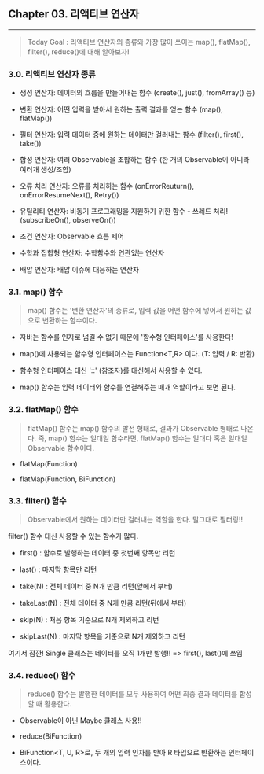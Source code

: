 ## Chapter 03. 리액티브 연산자

***

> Today Goal : 리액티브 연산자의 종류와 가장 많이 쓰이는 map(), flatMap(), filter(), reduce()에 대해 알아보자!

### 3.0. 리액티브 연산자 종류

* 생성 연산자: 데이터의 흐름을 만들어내는 함수 (create(), just(), fromArray() 등)

* 변환 연산자: 어떤 입력을 받아서 원하는 출력 결과를 얻는 함수 (map(), flatMap())

* 필터 연산자: 입력 데이터 중에 원하는 데이터만 걸러내는 함수 (filter(), first(), take())

* 합성 연산자: 여러 Observable을 조합하는 함수 (한 개의 Observable이 아니라 여러개 생성/조합)

* 오류 처리 연산자: 오류를 처리하는 함수 (onErrorReuturn(), onErrorResumeNext(), Retry())

* 유틸리티 연산자: 비동기 프로그래밍을 지원하기 위한 함수 - 쓰레드 처리! (subscribeOn(), observeOn())

* 조건 연산자: Observable 흐름 제어

* 수학과 집합형 연산자: 수학함수와 연관있는 연산자

* 배압 연산자: 배압 이슈에 대응하는 연산자


### 3.1. map() 함수

> map() 함수는 '변환 연산자'의 종류로, 입력 값을 어떤 함수에 넣어서 원하는 값으로 변환하는 함수이다.

* 자바는 함수를 인자로 넘길 수 없기 때문에 '함수형 인터페이스'를 사용한다!

* map()에 사용되는 함수형 인터페이스는 Function<T,R> 이다. (T: 입력 / R: 반환)

* 함수형 인터페이스 대신 '::' (참조자)를 대신해서 사용할 수 있다. 

* map() 함수는 입력 데이터와 함수를 연결해주는 매개 역할이라고 보면 된다. 


### 3.2. flatMap() 함수

> flatMap() 함수는 map() 함수의 발전 형태로, 결과가 Observable 형태로 나온다. 즉, map() 함수는 일대일 함수라면, flatMap() 함수는 일대다 혹은 일대일 Observable 함수이다. 

* flatMap(Function)

* flatMap(Function, BiFunction)

### 3.3. filter() 함수

> Observable에서 원하는 데이터만 걸러내는 역할을 한다. 말그대로 필터링!!

filter() 함수 대신 사용할 수 있는 함수가 많다.

* first() : 함수로 발행하는 데이터 중 첫번째 항목만 리턴

* last() : 마지막 항목만 리턴

* take(N) : 전체 데이터 중 N개 만큼 리턴(앞에서 부터)

* takeLast(N) : 전체 데이터 중 N개 만큼 리턴(뒤에서 부터)

* skip(N) : 처음 항목 기준으로 N개 제외하고 리턴

* skipLast(N) : 마지막 항목을 기준으로 N개 제외하고 리턴 

여기서 잠깐! Single 클래스는 데이터를 오직 1개만 발행!! => first(), last()에 쓰임


### 3.4. reduce() 함수

> reduce() 함수는 발행한 데이터를 모두 사용하여 어떤 최종 결과 데이터를 합성할 때 활용한다.

* Observable이 아닌 Maybe 클래스 사용!!

* reduce(BiFunction)

* BiFunction<T, U, R>로, 두 개의 입력 인자를 받아 R 타입으로 반환하는 인터페이스이다.

